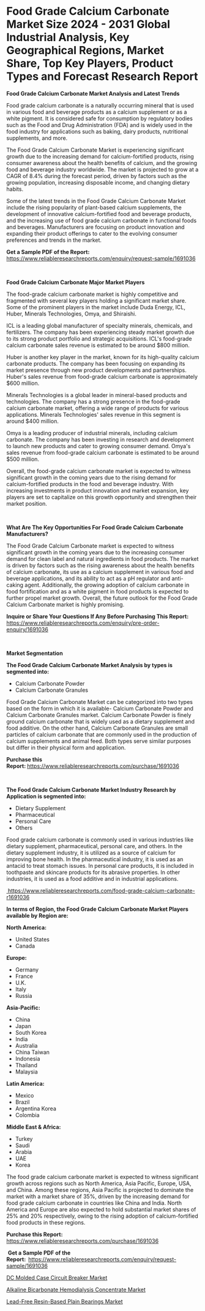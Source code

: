 <p><h1>Food Grade Calcium Carbonate Market Size 2024 - 2031 Global Industrial Analysis, Key Geographical Regions, Market Share, Top Key Players, Product Types and Forecast Research Report</h1></p><p><strong>Food Grade Calcium Carbonate Market Analysis and Latest Trends</strong></p>
<p><p>Food grade calcium carbonate is a naturally occurring mineral that is used in various food and beverage products as a calcium supplement or as a white pigment. It is considered safe for consumption by regulatory bodies such as the Food and Drug Administration (FDA) and is widely used in the food industry for applications such as baking, dairy products, nutritional supplements, and more.</p><p>The Food Grade Calcium Carbonate Market is experiencing significant growth due to the increasing demand for calcium-fortified products, rising consumer awareness about the health benefits of calcium, and the growing food and beverage industry worldwide. The market is projected to grow at a CAGR of 8.4% during the forecast period, driven by factors such as the growing population, increasing disposable income, and changing dietary habits.</p><p>Some of the latest trends in the Food Grade Calcium Carbonate Market include the rising popularity of plant-based calcium supplements, the development of innovative calcium-fortified food and beverage products, and the increasing use of food grade calcium carbonate in functional foods and beverages. Manufacturers are focusing on product innovation and expanding their product offerings to cater to the evolving consumer preferences and trends in the market.</p></p>
<p><strong>Get a Sample PDF of the Report:&nbsp;</strong> <a href="https://www.reliableresearchreports.com/enquiry/request-sample/1691036">https://www.reliableresearchreports.com/enquiry/request-sample/1691036</a></p>
<p>&nbsp;</p>
<p><strong>Food Grade Calcium Carbonate Major Market Players</strong></p>
<p><p>The food-grade calcium carbonate market is highly competitive and fragmented with several key players holding a significant market share. Some of the prominent players in the market include Duda Energy, ICL, Huber, Minerals Technologies, Omya, and Shiraishi.</p><p>ICL is a leading global manufacturer of specialty minerals, chemicals, and fertilizers. The company has been experiencing steady market growth due to its strong product portfolio and strategic acquisitions. ICL's food-grade calcium carbonate sales revenue is estimated to be around $800 million.</p><p>Huber is another key player in the market, known for its high-quality calcium carbonate products. The company has been focusing on expanding its market presence through new product developments and partnerships. Huber's sales revenue from food-grade calcium carbonate is approximately $600 million.</p><p>Minerals Technologies is a global leader in mineral-based products and technologies. The company has a strong presence in the food-grade calcium carbonate market, offering a wide range of products for various applications. Minerals Technologies' sales revenue in this segment is around $400 million.</p><p>Omya is a leading producer of industrial minerals, including calcium carbonate. The company has been investing in research and development to launch new products and cater to growing consumer demand. Omya's sales revenue from food-grade calcium carbonate is estimated to be around $500 million.</p><p>Overall, the food-grade calcium carbonate market is expected to witness significant growth in the coming years due to the rising demand for calcium-fortified products in the food and beverage industry. With increasing investments in product innovation and market expansion, key players are set to capitalize on this growth opportunity and strengthen their market position.</p></p>
<p>&nbsp;</p>
<p><strong>What Are The Key Opportunities For Food Grade Calcium Carbonate Manufacturers?</strong></p>
<p><p>The Food Grade Calcium Carbonate market is expected to witness significant growth in the coming years due to the increasing consumer demand for clean label and natural ingredients in food products. The market is driven by factors such as the rising awareness about the health benefits of calcium carbonate, its use as a calcium supplement in various food and beverage applications, and its ability to act as a pH regulator and anti-caking agent. Additionally, the growing adoption of calcium carbonate in food fortification and as a white pigment in food products is expected to further propel market growth. Overall, the future outlook for the Food Grade Calcium Carbonate market is highly promising.</p></p>
<p><strong>Inquire or Share Your Questions If Any Before Purchasing This Report:</strong> <a href="https://www.reliableresearchreports.com/enquiry/pre-order-enquiry/1691036">https://www.reliableresearchreports.com/enquiry/pre-order-enquiry/1691036</a></p>
<p>&nbsp;</p>
<p><strong>Market Segmentation</strong></p>
<p><strong>The Food Grade Calcium Carbonate Market Analysis by types is segmented into:</strong></p>
<p><ul><li>Calcium Carbonate Powder</li><li>Calcium Carbonate Granules</li></ul></p>
<p><p>Food Grade Calcium Carbonate Market can be categorized into two types based on the form in which it is available- Calcium Carbonate Powder and Calcium Carbonate Granules market. Calcium Carbonate Powder is finely ground calcium carbonate that is widely used as a dietary supplement and food additive. On the other hand, Calcium Carbonate Granules are small particles of calcium carbonate that are commonly used in the production of calcium supplements and animal feed. Both types serve similar purposes but differ in their physical form and application.</p></p>
<p><strong>Purchase this Report:&nbsp;</strong><a href="https://www.reliableresearchreports.com/purchase/1691036">https://www.reliableresearchreports.com/purchase/1691036</a></p>
<p>&nbsp;</p>
<p><strong>The Food Grade Calcium Carbonate Market Industry Research by Application is segmented into:</strong></p>
<p><ul><li>Dietary Supplement</li><li>Pharmaceutical</li><li>Personal Care</li><li>Others</li></ul></p>
<p><p>Food grade calcium carbonate is commonly used in various industries like dietary supplement, pharmaceutical, personal care, and others. In the dietary supplement industry, it is utilized as a source of calcium for improving bone health. In the pharmaceutical industry, it is used as an antacid to treat stomach issues. In personal care products, it is included in toothpaste and skincare products for its abrasive properties. In other industries, it is used as a food additive and in industrial applications.</p></p>
<p><a href="https://www.reliableresearchreports.com/food-grade-calcium-carbonate-r1691036">&nbsp;https://www.reliableresearchreports.com/food-grade-calcium-carbonate-r1691036</a></p>
<p><strong>In terms of Region, the Food Grade Calcium Carbonate Market Players available by Region are:</strong></p>
<p>
    <p> <strong> North America: </strong>
        <ul>
            <li>United States</li>
            <li>Canada</li>
        </ul>
        </p> 
    <p> <strong> Europe: </strong>
        <ul>
            <li>Germany</li>
            <li>France</li>
            <li>U.K.</li>
            <li>Italy</li>
            <li>Russia</li>
        </ul>
        </p> 
    <p> <strong> Asia-Pacific: </strong>
        <ul>
            <li>China</li>
            <li>Japan</li>
            <li>South Korea</li>
            <li>India</li>
            <li>Australia</li>
            <li>China Taiwan</li>
            <li>Indonesia</li>
            <li>Thailand</li>
            <li>Malaysia</li>
        </ul>
        </p> 
    <p> <strong> Latin America: </strong>
        <ul>
            <li>Mexico</li>
            <li>Brazil</li>
            <li>Argentina Korea</li>
            <li>Colombia</li>
        </ul>
        </p> 
    <p> <strong> Middle East & Africa: </strong>
        <ul>
            <li>Turkey</li>
            <li>Saudi</li>
            <li>Arabia</li>
            <li>UAE</li>
            <li>Korea</li>
        </ul>
    </p>
    </p>
<p><p>The food grade calcium carbonate market is expected to witness significant growth across regions such as North America, Asia Pacific, Europe, USA, and China. Among these regions, Asia Pacific is projected to dominate the market with a market share of 35%, driven by the increasing demand for food grade calcium carbonate in countries like China and India. North America and Europe are also expected to hold substantial market shares of 25% and 20% respectively, owing to the rising adoption of calcium-fortified food products in these regions.</p></p>
<p><strong>Purchase this Report: </strong><a href="https://www.reliableresearchreports.com/purchase/1691036">https://www.reliableresearchreports.com/purchase/1691036</a></p>
<p>&nbsp;<strong>Get a Sample PDF of the Report:&nbsp;&nbsp;</strong><a href="https://www.reliableresearchreports.com/enquiry/request-sample/1691036">https://www.reliableresearchreports.com/enquiry/request-sample/1691036</a></p>
<p><strong></strong></p>
<p><p><a href="https://medium.com/@bsjdj3773/dc-molded-case-circuit-breaker-market-trends-and-analysis-opportunities-and-challenges-for-5a08bf0766e0">DC Molded Case Circuit Breaker Market</a></p><p><a href="https://github.com/rasaunharrison331/Market-Research-Report-List-1/blob/main/alkaline-bicarbonate-hemodialysis-concentrate-market.md">Alkaline Bicarbonate Hemodialysis Concentrate Market</a></p><p><a href="https://medium.com/@samleffler/lead-free-resin-based-plain-bearings-market-research-report-market-forecast-and-growth-prospects-ad2ab7a42c35">Lead-Free Resin-Based Plain Bearings Market</a></p></p>